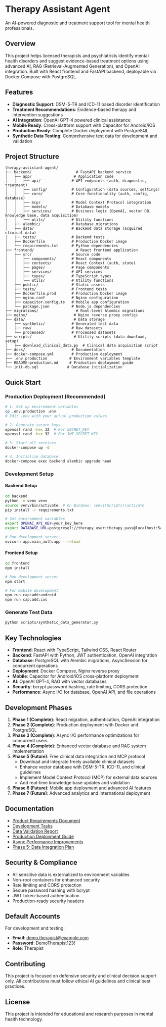 # Therapy Assistant Agent

An AI-powered diagnostic and treatment support tool for mental health professionals.

## Overview

This project helps licensed therapists and psychiatrists identify mental health disorders and suggest evidence-based treatment options using advanced AI, RAG (Retrieval-Augmented Generation), and OpenAI integration. Built with React frontend and FastAPI backend, deployable via Docker Compose with PostgreSQL.

## Features

- **Diagnostic Support**: DSM-5-TR and ICD-11 based disorder identification
- **Treatment Recommendations**: Evidence-based therapy and intervention suggestions  
- **AI Integration**: OpenAI GPT-4 powered clinical assistance
- **Mobile Ready**: Cross-platform support with Capacitor for Android/iOS
- **Production Ready**: Complete Docker deployment with PostgreSQL
- **Synthetic Data Testing**: Comprehensive test data for development and validation

## Project Structure

```
therapy-assistant-agent/
├── backend/                    # FastAPI backend service
│   ├── app/                   # Application code
│   │   ├── api/              # API endpoints (auth, diagnostic, treatment)
│   │   ├── config/           # Configuration (data sources, settings)
│   │   ├── core/             # Core functionality (auth, config, database)
│   │   ├── mcp/              # Model Context Protocol integration
│   │   ├── models/           # Database models
│   │   ├── services/         # Business logic (OpenAI, vector DB, knowledge base, data acquisition)
│   │   └── utils/            # Utility functions
│   ├── alembic/              # Database migrations
│   ├── data/                 # Backend data storage (acquired clinical data)
│   ├── tests/                # Backend tests
│   ├── Dockerfile            # Production Docker image
│   └── requirements.txt      # Python dependencies
├── frontend/                   # React frontend application
│   ├── src/                  # Source code
│   │   ├── components/       # React components
│   │   ├── contexts/         # React Context (auth, state)
│   │   ├── pages/            # Page components
│   │   ├── services/         # API services
│   │   ├── types/            # TypeScript types
│   │   └── utils/            # Utility functions
│   ├── public/               # Static assets
│   ├── tests/                # Frontend tests
│   ├── Dockerfile.prod       # Production Docker image
│   ├── nginx.conf            # Nginx configuration
│   ├── capacitor.config.ts   # Mobile app configuration
│   └── package.json          # Node.js dependencies
├── migrations/                 # Root-level Alembic migrations
├── nginx/                     # Nginx reverse proxy configs
├── data/                      # Data storage
│   ├── synthetic/            # Generated test data
│   ├── raw/                  # Raw datasets
│   └── processed/            # Processed datasets
├── scripts/                   # Utility scripts (data download, setup)
│   ├── download_clinical_data.py  # Clinical data acquisition script
├── docs/                     # Documentation
├── docker-compose.yml        # Production deployment
├── .env.production          # Environment variables template
├── README-production.md     # Production deployment guide
└── init-db.sql             # Database initialization
```

## Quick Start

### Production Deployment (Recommended)
```bash
# 1. Set up environment variables
cp .env.production .env
# Edit .env with your actual production values

# 2. Generate secure keys
openssl rand -hex 32  # For SECRET_KEY
openssl rand -hex 32  # For JWT_SECRET_KEY

# 3. Start all services
docker-compose up -d

# 4. Initialize database
docker-compose exec backend alembic upgrade head
```

### Development Setup

#### Backend Setup
```bash
cd backend
python -m venv venv
source venv/bin/activate  # On Windows: venv\\Scripts\\activate
pip install -r requirements.txt

# Set environment variables
export OPENAI_API_KEY=your_key_here
export DATABASE_URL=postgresql://therapy_user:therapy_pass@localhost:5432/therapy_assistant_db

# Run development server
uvicorn app.main_auth:app --reload
```

#### Frontend Setup
```bash
cd frontend
npm install

# Run development server
npm start

# For mobile development
npm run cap:add:android
npm run cap:add:ios
```

### Generate Test Data
```bash
python scripts/synthetic_data_generator.py
```

## Key Technologies

- **Frontend**: React with TypeScript, Tailwind CSS, React Router
- **Backend**: FastAPI with Python, JWT authentication, OpenAI integration
- **Database**: PostgreSQL with Alembic migrations, AsyncSession for concurrent operations
- **Deployment**: Docker Compose, Nginx reverse proxy
- **Mobile**: Capacitor for Android/iOS cross-platform deployment
- **AI**: OpenAI GPT-4, RAG with vector databases
- **Security**: bcrypt password hashing, rate limiting, CORS protection
- **Performance**: Async I/O for database, OpenAI API, and file operations

## Development Phases

1. **Phase 1 (Complete)**: React migration, authentication, OpenAI integration
2. **Phase 2 (Complete)**: Production deployment with Docker and PostgreSQL
3. **Phase 3 (Complete)**: Async I/O performance optimizations for concurrent users
4. **Phase 4 (Complete)**: Enhanced vector database and RAG system implementation
5. **Phase 5 (Future)**: Free clinical data integration and MCP protocol
   - Download and integrate freely available clinical datasets
   - Enhance vector database with DSM-5-TR, ICD-11, and clinical guidelines
   - Implement Model Context Protocol (MCP) for external data sources
   - Add real-time knowledge base updates and validation
6. **Phase 6 (Future)**: Mobile app deployment and advanced AI features
7. **Phase 7 (Future)**: Advanced analytics and international deployment

## Documentation

- [Product Requirements Document](docs/PRD_Therapy_Assistant_Agent.md)
- [Development Tasks](docs/DEVELOPMENT_TASKS.md)
- [Data Validation Report](docs/data_validation_report.md)
- [Production Deployment Guide](README-production.md)
- [Async Performance Improvements](ASYNC_IMPROVEMENTS.md)
- [Phase 5: Data Integration Plan](docs/PHASE5_DATA_INTEGRATION_PLAN.md)

## Security & Compliance

- All sensitive data is externalized to environment variables
- Non-root containers for enhanced security
- Rate limiting and CORS protection
- Secure password hashing with bcrypt
- JWT token-based authentication
- Production-ready security headers

## Default Accounts

For development and testing:
- **Email**: demo.therapist@example.com
- **Password**: DemoTherapist123!
- **Role**: Therapist

## Contributing

This project is focused on defensive security and clinical decision support only. All contributions must follow ethical AI guidelines and clinical best practices.

## License

This project is intended for educational and research purposes in mental health technology.